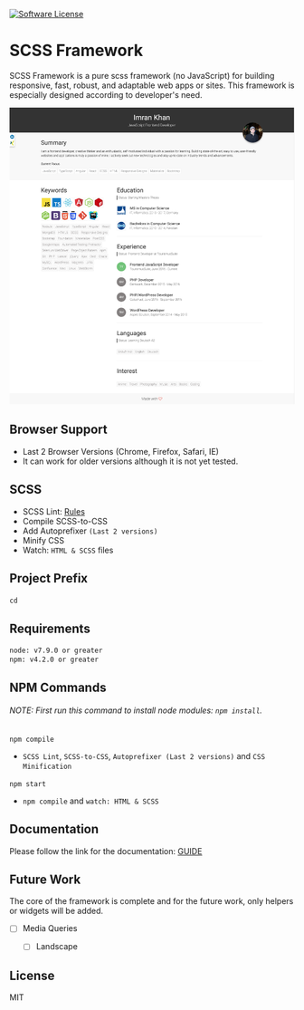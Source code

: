 [![Software License](https://img.shields.io/badge/license-MIT-blue.svg)](LICENSE)


# SCSS Framework
SCSS Framework is a pure scss framework (no JavaScript) for building responsive, fast, robust, and adaptable web apps or sites. This framework is especially designed according to developer's need.

![Alt text](preview.png?raw=true "Resume")


## Browser Support
 - Last 2 Browser Versions (Chrome, Firefox, Safari, IE)
 - It can work for older versions although it is not yet tested.


## SCSS
  - SCSS Lint: [Rules](https://stylelint.io/user-guide/rules/)
  - Compile SCSS-to-CSS
  - Add Autoprefixer `(Last 2 versions)`
  - Minify CSS
  - Watch: `HTML & SCSS` files
  

## Project Prefix
`cd`


## Requirements
```
node: v7.9.0 or greater
npm: v4.2.0 or greater
```


## NPM Commands

###### NOTE: First run this command to install node modules: `npm install`.
`npm compile`
  - `SCSS Lint`, `SCSS-to-CSS`, `Autoprefixer (Last 2 versions)` and `CSS Minification`

`npm start`
  - `npm compile` and `watch: HTML & SCSS`


## Documentation
Please follow the link for the documentation: [GUIDE](documentation/guide.md)


## Future Work
The core of the framework is complete and for the future work, only helpers or widgets will be added.

- [ ] Media Queries
  - [ ] Landscape


## License
MIT
